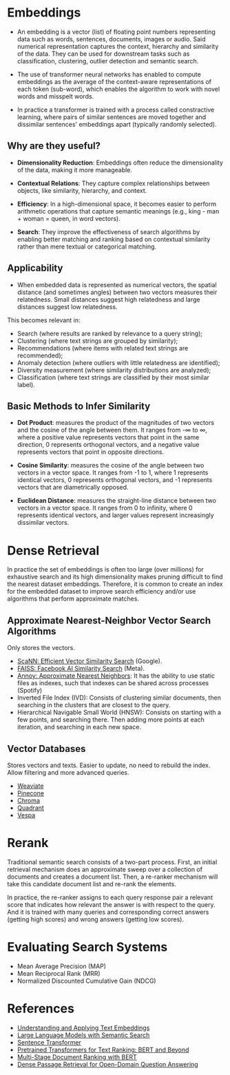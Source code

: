 # Embeddings

- An embedding is a vector (list) of floating point numbers representing data such as words, sentences, documents, images or audio. Said numerical representation captures the context, hierarchy and similarity of the data. They can be used for downstream tasks such as classification, clustering, outlier detection and semantic search.

- The use of transformer neural networks has enabled to compute embeddings as the average of the  context-aware representations of each token (sub-word), which enables the algorithm to work with novel words and misspelt words.

- In practice a transformer is trained with a process called constractive learning, where pairs of similar sentences are moved together and dissimilar sentences' embeddings apart (typically randomly selected).

## Why are they useful?

- **Dimensionality Reduction**: Embeddings often reduce the dimensionality of the data, making it more manageable.

- **Contextual Relations**: They capture complex relationships between objects, like similarity, hierarchy, and context.

- **Efficiency**: In a high-dimensional space, it becomes easier to perform arithmetic operations that capture semantic meanings (e.g., king - man + woman = queen, in word vectors).

- **Search**: They improve the effectiveness of search algorithms by enabling better matching and ranking based on contextual similarity rather than mere textual or categorical matching.

## Applicability 

- When embedded data is represented as numerical vectors, the spatial distance (and sometimes angles) between two vectors measures their relatedness. Small distances suggest high relatedness and large distances suggest low relatedness. 

This becomes relevant in:

- Search (where results are ranked by relevance to a query string);
- Clustering (where text strings are grouped by similarity);
- Recommendations (where items with related text strings are recommended);
- Anomaly detection (where outliers with little relatedness are identified);
- Diversity measurement (where similarity distributions are analyzed);
- Classification (where text strings are classified by their most similar label).

## Basic Methods to Infer Similarity

- **Dot Product**: measures the product of the magnitudes of two vectors and the cosine of the angle between them. It ranges from -∞ to ∞, where a positive value represents vectors that point in the same direction, 0 represents orthogonal vectors, and a negative value represents vectors that point in opposite directions.

- **Cosine Similarity**: measures the cosine of the angle between two vectors in a vector space. It ranges from -1 to 1, where 1 represents identical vectors, 0 represents orthogonal vectors, and -1 represents vectors that are diametrically opposed.

- **Euclidean Distance**: measures the straight-line distance between two vectors in a vector space. It ranges from 0 to infinity, where 0 represents identical vectors, and larger values represent increasingly dissimilar vectors.

# Dense Retrieval

In practice the set of embeddings is often too large (over millions) for exhaustive search and its high dimensionality makes pruning difficult to find the nearest dataset embeddings. Therefore, it is common to create an index for the embedded dataset to improve search efficiency and/or use algorithms that perform approximate matches.

## Approximate Nearest-Neighbor Vector Search Algorithms

Only stores the vectors.

- [ScaNN: Efficient Vector Similarity Search](https://blog.research.google/2020/07/announcing-scann-efficient-vector.html) (Google). 
- [FAISS: Facebook AI Similarity Search](https://ai.meta.com/tools/faiss/) (Meta). 
- [Annoy: Approximate Nearest Neighbors](https://pypi.org/project/annoy/): It has the ability to use static files as indexes, such that indexes can be shared across processes (Spotify)
- Inverted File Index (IVD): Consists of clustering similar documents, then searching in the clusters that are closest to the query.
- Hierarchical Navigable Small World (HNSW): Consists on starting with a few points, and searching there. Then adding more points at each iteration, and searching in each new space.

## Vector Databases

Stores vectors and texts.
Easier to update, no need to rebuild the index.
Allow filtering and more advanced queries.

- [Weaviate](https://weaviate.io/)
- [Pinecone](https://www.pinecone.io/)
- [Chroma](https://www.trychroma.com/)
- [Quadrant](https://qdrant.tech/)
- [Vespa](https://vespa.ai/)

# Rerank

Traditional semantic search consists of a two-part process. First, an initial retrieval mechanism does an approximate sweep over a collection of documents and creates a document list. Then, a re-ranker mechanism will take this candidate document list and re-rank the elements.  

In practice, the re-ranker assigns to each query response pair a relevant  score that indicates how relevant the answer is with respect to the query. And it is trained with many queries and corresponding correct answers (getting high scores) and wrong answers (getting low scores).

# Evaluating Search Systems

- Mean Average Precision (MAP)
- Mean Reciprocal Rank (MRR)
- Normalized Discounted Cumulative Gain (NDCG)

# References

- [Understanding and Applying Text Embeddings](https://learn.deeplearning.ai/google-cloud-vertex-ai)
- [Large Language Models with Semantic Search](https://learn.deeplearning.ai/large-language-models-semantic-search)
- [Sentence Transformer](https://www.sbert.net/index.html)
- [Pretrained Transformers for Text Ranking: BERT and Beyond](https://arxiv.org/abs/2010.06467)
- [Multi-Stage Document Ranking with BERT](https://arxiv.org/abs/1910.14424)
- [Dense Passage Retrieval for Open-Domain Question Answering](https://arxiv.org/abs/2004.04906)